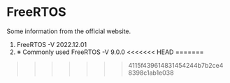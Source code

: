 # FreeRTOS
Some information from the official website.

1. FreeRTOS -V 2022.12.01
2. ※ Commonly used FreeRTOS -V 9.0.0
<<<<<<< HEAD
=======

>>>>>>> 4115f439614831454244b7b2ce48398c1ab1e038
